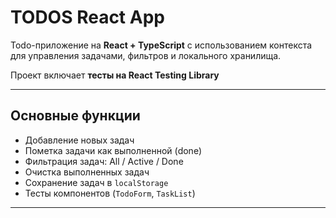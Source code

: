 # TODOS React App

Todo-приложение на **React + TypeScript** с использованием контекста для управления задачами, фильтров и локального хранилища.

Проект включает **тесты на React Testing Library**

---

## Основные функции

- Добавление новых задач
- Пометка задачи как выполненной (done)
- Фильтрация задач: All / Active / Done
- Очистка выполненных задач
- Сохранение задач в `localStorage`
- Тесты компонентов (`TodoForm`, `TaskList`)

---
